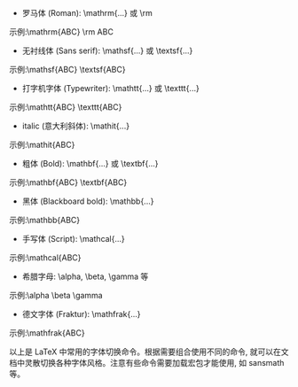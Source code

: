 - 罗马体 (Roman): \mathrm{...} 或 \rm 

示例:\mathrm{ABC} \rm ABC

- 无衬线体 (Sans serif): \mathsf{...} 或 \textsf{...}

示例:\mathsf{ABC} \textsf{ABC} 

- 打字机字体 (Typewriter): \mathtt{...} 或 \texttt{...}

示例:\mathtt{ABC} \texttt{ABC}

- italic (意大利斜体): \mathit{...} 

示例:\mathit{ABC}

- 粗体 (Bold): \mathbf{...} 或 \textbf{...}

示例:\mathbf{ABC} \textbf{ABC}

- 黑体 (Blackboard bold): \mathbb{...} 

示例:\mathbb{ABC}

- 手写体 (Script): \mathcal{...}

示例:\mathcal{ABC}

- 希腊字母: \alpha, \beta, \gamma 等

示例:\alpha \beta \gamma

- 德文字体 (Fraktur): \mathfrak{...}

示例:\mathfrak{ABC} 

以上是 LaTeX 中常用的字体切换命令。根据需要组合使用不同的命令, 就可以在文档中灵散切换各种字体风格。注意有些命令需要加载宏包才能使用, 如 sansmath 等。